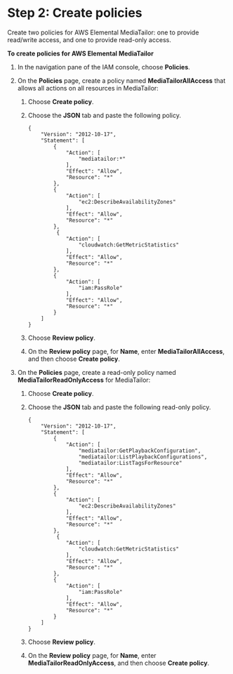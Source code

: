 # Step 2: Create policies<a name="setting-up-non-admin-policies"></a>

Create two policies for AWS Elemental MediaTailor: one to provide read/write access, and one to provide read\-only access\. 

**To create policies for AWS Elemental MediaTailor**

1. In the navigation pane of the IAM console, choose **Policies**\.

1. On the **Policies** page, create a policy named **MediaTailorAllAccess** that allows all actions on all resources in MediaTailor:

   1. Choose **Create policy**\.

   1. Choose the **JSON** tab and paste the following policy\.

      ```
      {
          "Version": "2012-10-17",
          "Statement": [
              {
                  "Action": [
                      "mediatailor:*"
                  ],
                  "Effect": "Allow",
                  "Resource": "*"
              },
              {
                  "Action": [
                      "ec2:DescribeAvailabilityZones"
                  ],
                  "Effect": "Allow",
                  "Resource": "*"
              },
               {
                  "Action": [
                      "cloudwatch:GetMetricStatistics"
                  ],
                  "Effect": "Allow",
                  "Resource": "*"
              },
              {
                  "Action": [
                      "iam:PassRole"
                  ],
                  "Effect": "Allow",
                  "Resource": "*"
              }
          ]
      }
      ```

   1. Choose **Review policy**\.

   1. On the **Review policy** page, for **Name**, enter **MediaTailorAllAccess**, and then choose **Create policy**\.

1. On the **Policies** page, create a read\-only policy named **MediaTailorReadOnlyAccess** for MediaTailor:

   1. Choose **Create policy**\.

   1. Choose the **JSON** tab and paste the following read\-only policy\.

      ```
      {
          "Version": "2012-10-17",
          "Statement": [
              {
                  "Action": [
                      "mediatailor:GetPlaybackConfiguration",
                      "mediatailor:ListPlaybackConfigurations",
                      "mediatailor:ListTagsForResource"
                  ],
                  "Effect": "Allow",
                  "Resource": "*"
              },
              {
                  "Action": [
                      "ec2:DescribeAvailabilityZones"
                  ],
                  "Effect": "Allow",
                  "Resource": "*"
              },
               {
                  "Action": [
                      "cloudwatch:GetMetricStatistics"
                  ],
                  "Effect": "Allow",
                  "Resource": "*"
              },
              {
                  "Action": [
                      "iam:PassRole"
                  ],
                  "Effect": "Allow",
                  "Resource": "*"
              }
          ]
      }
      ```

   1. Choose **Review policy**\.

   1. On the **Review policy** page, for **Name**, enter **MediaTailorReadOnlyAccess**, and then choose **Create policy**\.